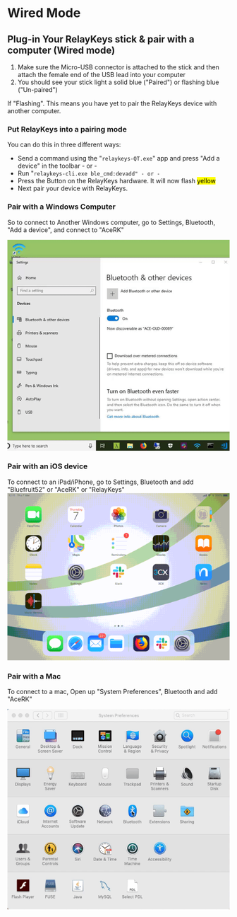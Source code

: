 # Wired Mode

## Plug-in Your RelayKeys stick & pair with a computer (Wired mode)

1. Make sure the Micro-USB connector is attached to the stick and then attach the female end of the USB lead into your computer
2. You should see your stick light a solid blue ("Paired") or flashing blue ("Un-paired")

If "Flashing". This means you have yet to pair the RelayKeys device with another computer.

### Put RelayKeys into a pairing mode

You can do this in three different ways:

* Send a command using the "`relaykeys-QT.exe`" app and press "Add a device" in the toolbar - or -
* Run "`relaykeys-cli.exe ble_cmd:devadd" - or -`
* Press the Button on the RelayKeys hardware. It will now flash <mark style="background-color:yellow;">yellow</mark>
* Next pair your device with RelayKeys.

### Pair with a Windows Computer

So to connect to Another Windows computer, go to Settings, Bluetooth, "Add a device", and connect to "AceRK"

![Pairing Windows](../../.gitbook/assets/windows-pairing.gif)

### Pair with an iOS device

To connect to an iPad/iPhone, go to Settings, Bluetooth and add "Bluefruit52" or "AceRK" or "RelayKeys"\
![Pairing iPad](../../.gitbook/assets/ipad-pairing.gif)

### Pair with a Mac

To connect to a mac, Open up "System Preferences", Bluetooth and add "AceRK"

![Pairing Mac](../../.gitbook/assets/mac-pairing.gif)

##
